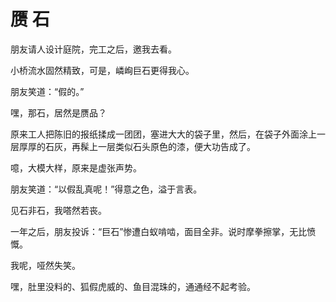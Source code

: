 # 赝 石

朋友请人设计庭院，完工之后，邀我去看。 

小桥流水固然精致，可是，嶙峋巨石更得我心。 

朋友笑道：“假的。” 

嘿，那石，居然是赝品？ 

原来工人把陈旧的报纸揉成一团团，塞进大大的袋子里，然后，在袋子外面涂上一层厚厚的石灰，再髹上一层类似石头原色的漆，便大功告成了。 

噫，大模大样，原来是虚张声势。 

朋友笑道：“以假乱真呢！”得意之色，溢于言表。 

见石非石，我嗒然若丧。 

一年之后，朋友投诉：“巨石”惨遭白蚁啃啮，面目全非。说时摩拳擦掌，无比愤慨。 

我呢，哑然失笑。 

嘿，肚里没料的、狐假虎威的、鱼目混珠的，通通经不起考验。